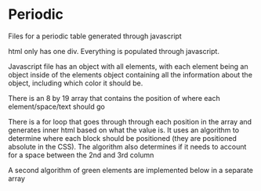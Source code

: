 # Periodic
Files for a periodic table generated through javascript

html only has one div. Everything is populated through javascript.

Javascript file has an object with all elements, with each element being an object inside of the elements object containing
all the information about the object, including which color it should be.

There is an 8 by 19 array that contains the position of where each element/space/text should go

There is a for loop that goes through through each position in the array and generates inner html based on what the value is.
It uses an algorithm to determine where each block should be positioned (they are positioned absolute in the CSS). 
The algorithm also determines if it needs to account for a space between the 2nd and 3rd column

A second algorithm of green elements are implemented below in a separate array
